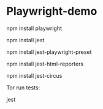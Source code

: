 # Playwright-demo
npm install playwright

npm install jest

npm install jest-playwright-preset

npm install jest-html-reporters

npm install jest-circus

Tor run tests:

jest
